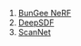 1. [BunGee NeRF](https://github.com/Locutusborg/AR2IL/blob/main/SOTA%20models/3D%20models/3D%20Object%20and%20Scene%20Reconstruction/BunGee%20NeRF.md)
2. [DeepSDF](https://github.com/Locutusborg/AR2IL/blob/main/SOTA%20models/3D%20models/3D%20Object%20and%20Scene%20Reconstruction/DeepSDF.md)
3. [ScanNet](https://github.com/Locutusborg/AR2IL/blob/main/SOTA%20models/3D%20models/3D%20Object%20and%20Scene%20Reconstruction/ScanNet.md)
